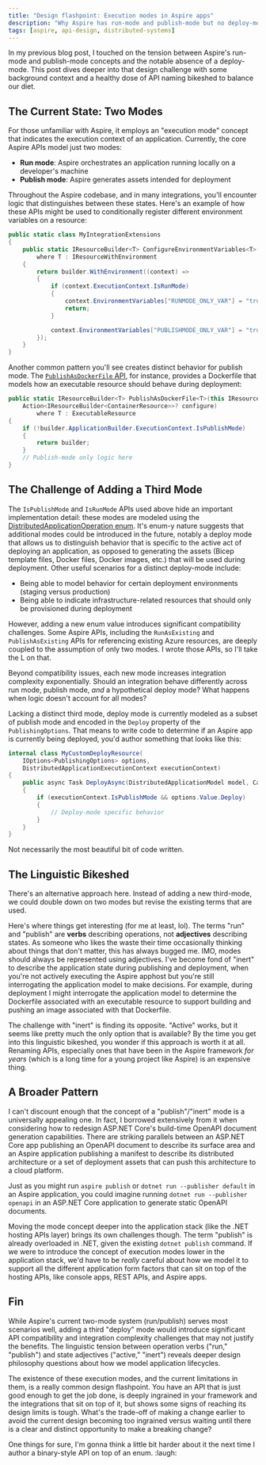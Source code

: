 ```yaml
---
title: "Design flashpoint: Execution modes in Aspire apps"
description: "Why Aspire has run-mode and publish-mode but no deploy-mode, and what this reveals about API design trade-offs in distributed applications."
tags: [aspire, api-design, distributed-systems]
---
```


In my previous blog post, I touched on the tension between Aspire's run-mode and publish-mode concepts and the notable absence of a deploy-mode. This post dives deeper into that design challenge with some background context and a healthy dose of API naming bikeshed to balance our diet.

## The Current State: Two Modes

For those unfamiliar with Aspire, it employs an "execution mode" concept that indicates the execution context of an application. Currently, the core Aspire APIs model just two modes:

- **Run mode**: Aspire orchestrates an application running locally on a developer's machine
- **Publish mode**: Aspire generates assets intended for deployment

Throughout the Aspire codebase, and in many integrations, you'll encounter logic that distinguishes between these states. Here's an example of how these APIs might be used to conditionally register different environment variables on a resource:

```csharp
public static class MyIntegrationExtensions
{
    public static IResourceBuilder<T> ConfigureEnvironmentVariables<T>(this IResourceBuilder<T> builder)
        where T : IResourceWithEnvironment
    {
        return builder.WithEnvironment((context) =>
        {
            if (context.ExecutionContext.IsRunMode)
            {
                context.EnvironmentVariables["RUNMODE_ONLY_VAR"] = "true";
                return;
            }

            context.EnvironmentVariables["PUBLISHMODE_ONLY_VAR"] = "true";
        });
    }
}
```

Another common pattern you'll see creates distinct behavior for publish mode. The [`PublishAsDockerFile` API](https://learn.microsoft.com/dotnet/api/aspire.hosting.executableresourcebuilderextensions.publishasdockerfile), for instance, provides a Dockerfile that models how an executable resource should behave during deployment:

```csharp
public static IResourceBuilder<T> PublishAsDockerFile<T>(this IResourceBuilder<T> builder,
    Action<IResourceBuilder<ContainerResource>>? configure)
        where T : ExecutableResource
{
    if (!builder.ApplicationBuilder.ExecutionContext.IsPublishMode)
    {
        return builder;
    }
    // Publish-mode only logic here
}
```

## The Challenge of Adding a Third Mode

The `IsPublishMode` and `IsRunMode` APIs used above hide an important implementation detail: these modes are modeled using the [DistributedApplicationOperation enum](https://github.com/dotnet/aspire/blob/05226437076bb5755e8a382a65bf027bc80e616c/src/Aspire.Hosting/DistributedApplicationOperation.cs). It's enum-y nature suggests that additional modes could be introduced in the future, notably a deploy mode that allows us to distinguish behavior that is specific to the active act of deploying an application, as opposed to generating the assets (Bicep template files, Docker files, Docker images, etc.) that will be used during deployment. Other useful scenarios for a distinct deploy-mode include:

- Being able to model behavior for certain deployment environments (staging versus production)
- Being able to indicate infrastructure-related resources that should only be provisioned during deployment

However, adding a new enum value introduces significant compatibility challenges. Some Aspire APIs, including the `RunAsExisting` and `PublishAsExisting` APIs for referencing existing Azure resources, are deeply coupled to the assumption of only two modes. I wrote those APIs, so I'll take the L on that.

Beyond compatibility issues, each new mode increases integration complexity exponentially. Should an integration behave differently across run mode, publish mode, *and* a hypothetical deploy mode? What happens when logic doesn't account for all modes?

Lacking a distinct third mode, deploy mode is currently modeled as a subset of publish mode and encoded in the `Deploy` property of the `PublishingOptions`. That means to write code to determine if an Aspire app is currently being deployed, you'd author something that looks like this:

```csharp
internal class MyCustomDeployResource(
    IOptions<PublishingOptions> options,
    DistributedApplicationExecutionContext executionContext)
{
    public async Task DeployAsync(DistributedApplicationModel model, CancellationToken cancellationToken)
    {
        if (executionContext.IsPublishMode && options.Value.Deploy)
        {
            // Deploy-mode specific behavior
        }
    }
}
```

Not necessarily the most beautiful bit of code written.

## The Linguistic Bikeshed

There's an alternative approach here. Instead of adding a new third-mode, we could double down on two modes but revise the existing terms that are used.

Here's where things get interesting (for me at least, lol). The terms "run" and "publish" are **verbs** describing operations, not **adjectives** describing states. As someone who likes the waste their time occasionally thinking about things that don't matter, this has always bugged me. IMO, modes should always be represented using adjectives. I've become fond of "inert" to describe the application state during publishing and deployment, when you're not actively executing the Aspire apphost but you're still interrogating the application model to make decisions. For example, during deployment I might interrogate the application model to determine the Dockerfile associated with an executable resource to support building and pushing an image associated with that Dockerfile. 

The challenge with "inert" is finding its opposite. "Active" works, but it seems like pretty much the only option that is available? By the time you get into this linguistic bikeshed, you wonder if this approach is worth it at all. Renaming APIs, especially ones that have been in the Aspire framework _for years_ (which is a long time for a young project like Aspire) is an expensive thing.

## A Broader Pattern

I can't discount enough that the concept of a "publish"/"inert" mode is a universally appealing one. In fact, I borrowed extensively from it when considering how to redesign ASP.NET Core's build-time OpenAPI document generation capabilities. There are striking parallels between an ASP.NET Core app publishing an OpenAPI document to describe its surface area and an Aspire application publishing a manifest to describe its distributed architecture or a set of deployment assets that can push this architecture to a cloud platform.

Just as you might run `aspire publish` or `dotnet run --publisher default` in an Aspire application, you could imagine running `dotnet run --publisher openapi` in an ASP.NET Core application to generate static OpenAPI documents.

Moving the mode concept deeper into the application stack (like the .NET hosting APIs layer) brings its own challenges though. The term "publish" is already overloaded in .NET, given the existing `dotnet publish` command. If we were to introduce the concept of execution modes lower in the application stack, we'd have to be _really_ careful about how we model it to support all the different application form factors that can sit on top of the hosting APIs, like console apps, REST APIs, and Aspire apps.

## Fin

While Aspire's current two-mode system (run/publish) serves most scenarios well, adding a third "deploy" mode would introduce significant API compatibility and integration complexity challenges that may not justify the benefits. The linguistic tension between operation verbs ("run," "publish") and state adjectives ("active," "inert") reveals deeper design philosophy questions about how we model application lifecycles.

The existence of these execution modes, and the current limitations in them, is a really common design flashpoint. You have an API that is just good enough to get the job done, is deeply ingrained in your framework and the integrations that sit on top of it, but shows some signs of reaching its design limits is tough. What's the trade-off of making a change earlier to avoid the current design becoming too ingrained versus waiting until there is a clear and distinct opportunity to make a breaking change?

One things for sure, I'm gonna think a little bit harder about it the next time I author a binary-style API on top of an enum. :laugh:
